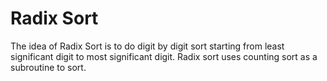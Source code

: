 # Radix Sort

The idea of Radix Sort is to do digit by digit sort starting from least significant digit to most significant digit. Radix sort uses counting sort as a subroutine to sort.
